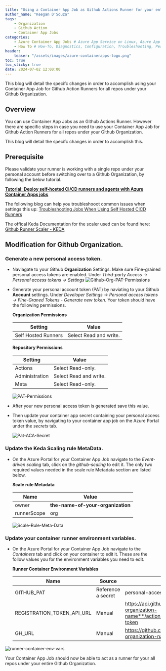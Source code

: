 ```yaml
---
title: "Using a Container App Job as Github Actions Runner for your entire Github Orginization"
author_name: "Keegan D'Souza"
tags:
    - Organization
    - Github Action
    - Container App Jobs
categories:
    - Azure Container App Jobs # Azure App Service on Linux, Azure App Service on Windows,  
    - How To # How-To, Diagnostics, Configuration, Troubleshooting, Performance
header:
    teaser: "/assets/images/azure-containerapps-logo.png"
toc: true
toc_sticky: true
date: 2024-07-02 12:00:00
---
```


This blog will detail the specifc changes in order to accomplish using your Container App Job for Github Action Runners for all repos under your Github Organization.

## Overview 
You can use Container App Jobs as an Github Actions Runner.
However there are specific steps in case you need to use your Container App Job for Github Action Runners for all repos under your Github Organization.

This blog will detail the specifc changes in order to accomplish this.

## Prerequisite 
Please validate your runner is working with a single repo under your personal account before switching over to a Github Organization, by following the below tutorial. 

**[Tutorial: Deploy self-hosted CI/CD runners and agents with Azure Container Apps jobs](https://learn.microsoft.com/en-us/azure/container-apps/tutorial-ci-cd-runners-jobs?tabs=bash&pivots=container-apps-jobs-self-hosted-ci-cd-github-actions)**



The following blog can help you troubleshooot common issues when settings this up: 
[Troubleshooting Jobs When Using Self Hosted CICD Runners](https://azureossd.github.io/2023/11/29/Troubleshooting-Jobs-when-using-self-hosted-CICD-runners/index.html)

The offical Keda Documentation for the scaler used can be found here: [Github Runner Scaler - KEDA](https://keda.sh/docs/2.14/scalers/github-runner/)


## Modification for Github Organization.

### Generate a new personal access token.
- Naviagate to your Github **Organization** Settings. Make sure Fine-grained personal access tokens are enabled. Under *Third-party Access -> Personal access tokens -> Settings*
![Github-Org-PAT-Permissions](/media/2024/07/github-org-pat-permissions.png)
   
- Generate your personal account token (PAT) by naviating to your Github **Account** settings. Under *Developer Settings -> Personal access tokens -> Fine-Graned Tokens - Generate new token*.
Your token should have the following permissions.

    **Organization Permissions**

    | Setting             | Value                 |
    | --------------------| ----------------------|
    | Self Hosted Runners | Select Read and write.|

    **Repository Permissions**

    | Setting       | Value                 |
    | --------------| ----------------------|
    | Actions       | Select Read-only.     |
    | Administration| Select Read and write.|
    | Meta          | Select Read-only.     |
   

    ![PAT-Permissions](/media/2024/07/pat-permissions.png)

- After your new personal access token is generated save this value.
- Then update your container app secret containing your personal access token value, by navigating to your container app job on the Azure Portal under the *secrets* tab.
  
  ![Pat-ACA-Secret](/media/2024/07/pat-aca-secret.png) 

### Update the Keda Scaling rule MetaData.
   - On the Azure Portal for your Container App Job navigate to the *Event-driven scaling* tab, click on the *github-scaling* to edit it. The only two required values needed in the scale rule Metadata section are listed below.

        **Scale rule Metadata**

        | Name       | Value                           |
        | -----------|---------------------------------|
        | owner      | **the-name-of-your-organization** |
        | runnerScope| org                             |
    
    
    
        ![Scale-Rule-Meta-Data](/media/2024/07/scale-rule-meta-data.png)

### Update your container runner environment variables. 

   - On the Azure Portal for your Container App Job navigate to the *Containers* tab and click on your container to edit it. These are the follow values you for the environment variables you need to edit.

        **Runner Container Environment Variables**

        | Name                      |Source            |  Value                 |
        | --------------------------|------------------|------------------------|
        | GITHUB_PAT                |Reference a secret|personal-access-token
        | REGISTRATION_TOKEN_API_URL|Manual            |https://api.github.com/orgs/**your-organization-name**/actions/runners/registration-token     |
        | GH_URL                    |Manual            |https://github.com/**your-organization-name**      |

   ![runner-container-env-vars](/media/2024/07/runner-container-env-vars.png)



Your Container App Job should now be able to act as a runner for your all repos under your entire Github Organization.

